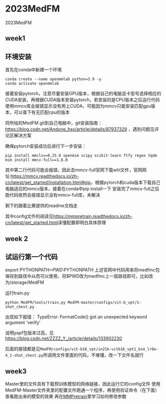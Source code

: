# 2023MedFM
2023MedFM
## week1
## 环境安装
首先在conda中新建一个环境
```
conda create --name openmmlab python=3.9 -y
conda activate openmmlab
```
接着安装pytorch，注意尽量安装GPU版本，根据自己的电脑显卡型号选择相应的CUDA安装，再根据CUDA版本安装pytorch，若安装的是CPU版本之后运行代码使用mmcv库会报错显示没有用上CUDA，可能因为mmcv只能安装匹配gpu版本，可以查下有无匹配cpu的版本

将所给的MedFM git到自己电脑中，git安装指南：
<https://blog.csdn.net/Andone_hsx/article/details/87937329>
，遇到问题见评论区解决方案

确保pytorch安装成功后进行下一步安装：
```
pip install mmcls==0.25.0 openmim scipy scikit-learn ftfy regex tqdm
mim install mmcv-full==1.6.0
```
其中第二行代码可能会报错，因此去mmcv-full官网下载whl文件，官网网址:<https://mmcv.readthedocs.io/zh-cn/latest/get_started/installation.html#pip>，根据pytorch和cuda版本下载自己电脑适应的mmcv版本，接着在conda中pip install一下 安装完了mmcv-full之后跑代码依然会报错显示没有mmcv-full库，未解决

剩下的跟着比赛提供的readme文档走

其中config文件的阅读见<https://mmpretrain.readthedocs.io/zh-cn/latest/get_started.html>读懂配置即明白具体原理

## week 2
## 试运行第一个代码
export PYTHONPATH=$PWD:$PYTHONPATH
上述官网中代码用来将medfmc包保存到路径中从而可以使用，将$PWD改为medfmc上一层路径即可，比如改为/storage/MedFM

运行train.py
```
python MedFM/tools/train.py MedFM-master/configs/vit-b_vpt/1-shot_chest.py
```
出现如下报错： TypeError: FormatCode() got an unexpected keyword argument 'verify'

说明yapf包版本过高，见<https://blog.csdn.net/ZZZZ_Y_/article/details/133902230>

后面的报错都是见```MedFM/configs/vit-b16_vpt/in21k-vitb16_vpt1_bs4_lr6e-4_1-shot_chest.py```所调用文件里面的代码，不难懂，改一下文件名就行

## week3
Master里的文件具有下载预训练模型的网络链接，因此运行它的config文件
使用MedFM-Master文件夹里的配置文件跑通一个程序，再使用验证命令（在下面）查看跑出来的模型的效果
再在[MMPretrain](https://mmpretrain.readthedocs.io/zh-cn/latest/user_guides/config.html "MMPretrain")里学习如何修改参数

